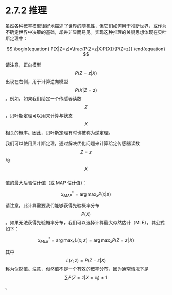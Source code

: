 # 2.7.2 推理

虽然各种概率模型很好地描述了世界的随机性，但它们如何用于推断世界，或作为不确定世界中决策的基础，却并非显而易见。实现这种推理的关键思想体现在贝叶斯定理中：

$$
\begin{equation}
P(X|Z=z)=\frac{P(Z=z|X)P(X)}{P(Z=z)}
\end{equation}
$$

请注意，正向模型$$P(Z=z|X)$$出现在右侧，用于计算逆向模型$$P(X|Z=z)$$。例如，如果我们给定一个传感器读数$$Z$$，贝叶斯定理可以用来计算与状态$$X$$相关的概率。因此，贝叶斯定理有时也被称为逆定理。

我们可以使用贝叶斯定理，通过解决优化问题来计算给定传感器读数$$Z=z$$的$$X$$\
值的最大后验估计值（或 MAP 估计值）：

$$
\begin{equation}
x^*_{MAP} = \arg \max_x P(x|z)
\end{equation}
$$

请注意，此计算需要我们能够获得先验概率分布$$P(X)$$。如果无法获得先验概率分布，我们可以选择计算最大似然估计（MLE），其公式如下：

$$
\begin{equation}
x^*_{MLE} =  \arg \max_x L(x;z) =  \arg \max_x P(Z=z|X) 
\end{equation}
$$

其中$$L(x;z)=P(Z-z|X)$$称为似然值。注意，似然值不是一个有效的概率分布，因为通常情况下是$$\sum_i P(Z=z|X=x_i) \neq 1$$。

